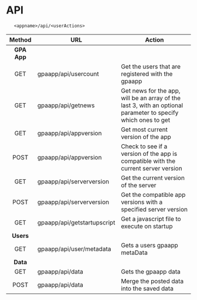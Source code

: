 API
============
       <appname>/api/<userActions>
| Method | URL           | Action  |
| :---:  |-------------| ----------|
|  **GPA App** |||
| GET | gpaapp/api/usercount | Get the users that are registered with the gpaapp |
| GET | gpaapp/api/getnews   | Get news for the app, will be an array of the last 3, with an optional parameter to specify which ones to get|
| GET | gpaapp/api/appversion   | Get most current version of the app |
| POST | gpaapp/api/appversion   | Check to see if a version of the app is compatible with the current server version |
| GET | gpaapp/api/serverversion | Get the current version of the server |
| POST | gpaapp/api/serverversion | Get the compatible app versions with a specified server version |
| GET | gpaapp/api/getstartupscript | Get a javascript file to execute on startup |
| **Users** |||
| GET | gpaapp/api/user/metadata | Gets a users gpaapp metaData |
| **Data** |||
| GET | gpaapp/api/data | Gets the gpaapp data |
| POST | gpaapp/api/data | Merge the posted data into the saved data |